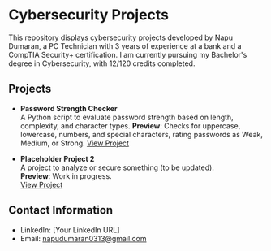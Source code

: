 # Cybersecurity Projects

This repository displays cybersecurity projects developed by Napu Dumaran, a PC Technician with 3 years of experience at a bank and a CompTIA Security+ certification. I am currently pursuing my Bachelor's degree in Cybersecurity, with 12/120 credits completed.

## Projects

- **Password Strength Checker**  
  A Python script to evaluate password strength based on length, complexity, and character types.
  **Preview**: Checks for uppercase, lowercase, numbers, and special characters, rating passwords as Weak, Medium, or Strong.
  [View Project](Scripts/Password-Strength-Checker)

- **Placeholder Project 2**  
  A project to analyze or secure something (to be updated).  
  **Preview**: Work in progress.  
  [View Project](Projects/Placeholder-2)

## Contact Information

- LinkedIn: [Your LinkedIn URL]
- Email: napudumaran0313@gmail.com

